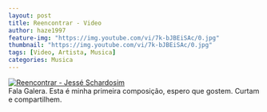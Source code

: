```yaml
---
layout: post
title: Reencontrar - Video
author: haze1997
feature-img: "https://img.youtube.com/vi/7k-bJBEiSAc/0.jpg"
thumbnail: "https://img.youtube.com/vi/7k-bJBEiSAc/0.jpg"
tags: [Video, Artista, Musica]
categories: Musica
---
```


[![Reencontrar - Jessé Schardosim](https://img.youtube.com/vi/7k-bJBEiSAc/0.jpg)](https://www.youtube.com/watch?v=7k-bJBEiSAc)  
Fala Galera. Esta é minha primeira composição, espero que gostem. Curtam e compartilhem.